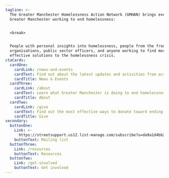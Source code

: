 ```yaml
---
tagline: >-
  The Greater Manchester Homelessness Action Network (GMHAN) brings everyone in
  Greater Manchester working to end homelessness:


  <break>


  People with personal insights into homelessness, people from the frontline
  organisations, public sector officers, and anyone working to find more
  effective solutions to the homelessness crisis.
ctaCards:
  cardOne:
    cardLink: /news-and-events
    cardText: Find out about the latest updates and activities from across the Network
    cardTitle: News & Events
  cardThree:
    cardLink: /about
    cardText: Learn what Greater Manchester is doing to end homelessness
    cardTitle: About
  cardTwo:
    cardLink: /give
    cardText: Find out the most effective ways to donate toward ending homelessness
    cardTitle: Give
secondary:
  buttonOne:
    Link: >-
      https://streetsupport.us12.list-manage.com/subscribe?u=da9a1d4bb2b1a69a981456972&id=3c6ae13085
    buttonText: Mailing list
  buttonThree:
    Link: /resources
    buttonText: Resources
  buttonTwo:
    Link: /get-involved
    buttonText: Get involved
---
```


